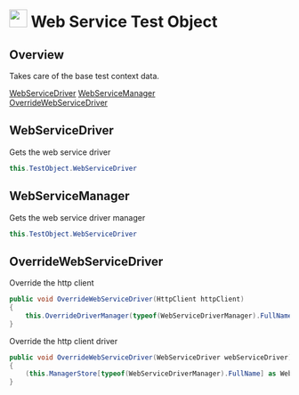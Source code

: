# <img src="resources/maqslogo.ico" height="32" width="32"> Web Service Test Object

## Overview
Takes care of the base test context data.

[WebServiceDriver](#WebServiceDriver)
[WebServiceManager](#WebServiceManager)  
[OverrideWebServiceDriver](#OverrideWebServiceDriver)

## WebServiceDriver
Gets the web service driver
```csharp
this.TestObject.WebServiceDriver
```

## WebServiceManager
Gets the web service driver manager
```csharp
this.TestObject.WebServiceDriver
```

## OverrideWebServiceDriver
Override the http client
```csharp
public void OverrideWebServiceDriver(HttpClient httpClient)
{
	this.OverrideDriverManager(typeof(WebServiceDriverManager).FullName, new WebServiceDriverManager(() => httpClient, this));
}
```

Override the http client driver
```csharp
public void OverrideWebServiceDriver(WebServiceDriver webServiceDriver)
{
    (this.ManagerStore[typeof(WebServiceDriverManager).FullName] as WebServiceDriverManager).OverrideDriver(webServiceDriver);
}
```